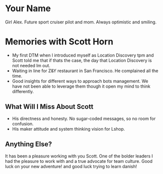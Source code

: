 # Your Name
Girl Alex. Future sport cruiser pilot and mom. Always optimistic and smiling. 

# Memories with Scott Horn

- My first DTM when I introduced myself as Location Discovery tpm and Scott told me that if thats the case, the day that Location Discovery is not needed Im out.
- Waiting in line for Z&Y restaurant in San Francisco. He complained all the time.
- Good insights for different ways to approach bots management. We have not been able to leverage them though it open my mind to think differently.

## What Will I Miss About Scott
- His directness and honesty. No sugar-coded messages, so no room for confusion.
- His maker attitude and system thinking vision for Lshop.


## Anything Else?
It has been a pleasure working with you Scott. One of the bolder leaders I had the pleasure to work with and a true advocate for team culture.
Good luck on your new adventure! and good luck trying to learn danish! 
